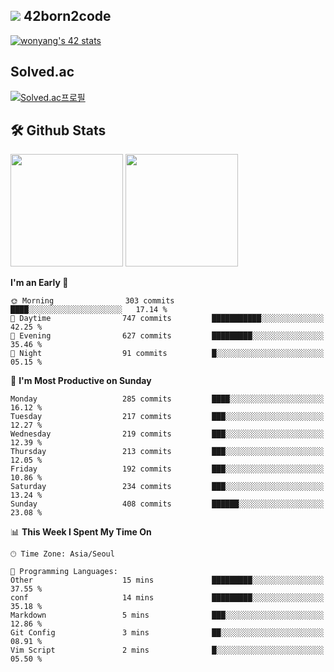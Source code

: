 
## <img src="https://img.shields.io/badge/-000000?style=flat&logo=42&logoColor=white"> 42born2code
[![wonyang's 42 stats](https://badge42.vercel.app/api/v2/cl5nhe5b6007809kydha7ht42/stats?cursusId=21&coalitionId=88)](https://profile.intra.42.fr/users/wonyang)

## Solved.ac
[![Solved.ac프로필](http://mazassumnida.wtf/api/v2/generate_badge?boj=bennyws)](https://solved.ac/bennyws)

## 🛠️ Github Stats
<p>
  <img height="180em" src="https://github-readme-stats-veggie-garden.vercel.app/api?username=gemstoneyang&show_icons=true&include_all_commits=true&bg_color=30,e96443,904e95&title_color=fff&text_color=fff">
  <img height="180em" src="https://github-readme-stats-veggie-garden.vercel.app/api/top-langs/?username=gemstoneyang&layout=compact&bg_color=30,e96443,904e95&title_color=fff&text_color=fff">
</p>

<!--START_SECTION:waka-->
**I'm an Early 🐤** 

```text
🌞 Morning                303 commits         ████░░░░░░░░░░░░░░░░░░░░░   17.14 % 
🌆 Daytime                747 commits         ███████████░░░░░░░░░░░░░░   42.25 % 
🌃 Evening                627 commits         █████████░░░░░░░░░░░░░░░░   35.46 % 
🌙 Night                  91 commits          █░░░░░░░░░░░░░░░░░░░░░░░░   05.15 % 
```
📅 **I'm Most Productive on Sunday** 

```text
Monday                   285 commits         ████░░░░░░░░░░░░░░░░░░░░░   16.12 % 
Tuesday                  217 commits         ███░░░░░░░░░░░░░░░░░░░░░░   12.27 % 
Wednesday                219 commits         ███░░░░░░░░░░░░░░░░░░░░░░   12.39 % 
Thursday                 213 commits         ███░░░░░░░░░░░░░░░░░░░░░░   12.05 % 
Friday                   192 commits         ███░░░░░░░░░░░░░░░░░░░░░░   10.86 % 
Saturday                 234 commits         ███░░░░░░░░░░░░░░░░░░░░░░   13.24 % 
Sunday                   408 commits         ██████░░░░░░░░░░░░░░░░░░░   23.08 % 
```


📊 **This Week I Spent My Time On** 

```text
🕑︎ Time Zone: Asia/Seoul

💬 Programming Languages: 
Other                    15 mins             █████████░░░░░░░░░░░░░░░░   37.55 % 
conf                     14 mins             █████████░░░░░░░░░░░░░░░░   35.18 % 
Markdown                 5 mins              ███░░░░░░░░░░░░░░░░░░░░░░   12.86 % 
Git Config               3 mins              ██░░░░░░░░░░░░░░░░░░░░░░░   08.91 % 
Vim Script               2 mins              █░░░░░░░░░░░░░░░░░░░░░░░░   05.50 % 
```


<!--END_SECTION:waka-->
